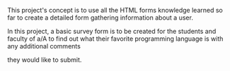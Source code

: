 This project's concept is to use all the HTML forms knowledge learned so far to create a detailed form gathering information about a user.

In this project, a basic survey form is to be created for the students and faculty of a/A to find out what their favorite programming language is with any additional comments

they would like to submit.




